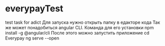 # everypayTest
test task for adict
Для запуска нужно открыть папку в едакторе кода
Так же может понадобиться angular CLI.
Команда для его установки
npm install -g @angular/cli
После этого можно запустить приложение
cd Everypay
ng serve --open
 
